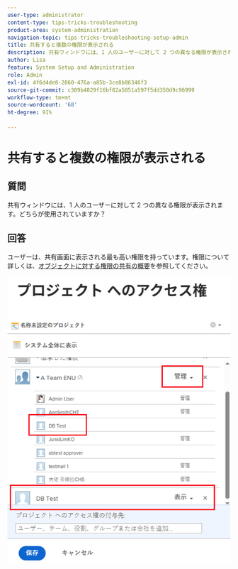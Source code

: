 ```yaml
---
user-type: administrator
content-type: tips-tricks-troubleshooting
product-area: system-administration
navigation-topic: tips-tricks-troubleshooting-setup-admin
title: 共有すると複数の権限が表示される
description: 共有ウィンドウには、1 人のユーザーに対して 2 つの異なる権限が表示されます。どちらが使用されていますか？
author: Lisa
feature: System Setup and Administration
role: Admin
exl-id: 4f6d4de8-2860-476a-a85b-3ce8b86346f3
source-git-commit: c389b4829f16bf82a5851a597f5dd358d9c96999
workflow-type: tm+mt
source-wordcount: '68'
ht-degree: 91%

---
```


# 共有すると複数の権限が表示される

## 質問

共有ウィンドウには、1 人のユーザーに対して 2 つの異なる権限が表示されます。どちらが使用されていますか？

## 回答

ユーザーは、共有画面に表示される最も高い権限を持っています。権限について詳しくは、[オブジェクトに対する権限の共有の概要](../../workfront-basics/grant-and-request-access-to-objects/sharing-permissions-on-objects-overview.md)を参照してください。

![](assets/screen-shot-2014-03-19-at-3.36.28-pm-350x403.png)
